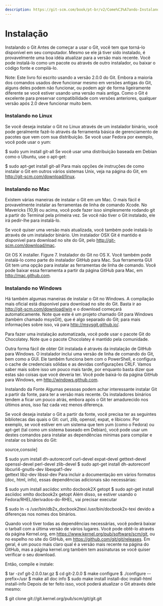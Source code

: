 ```yaml
---
description: https://git-scm.com/book/pt-br/v2/Come%C3%A7ando-Instalando-o-Git
---
```


# Instalação

Instalando o Git Antes de começar a usar o Git, você tem que torná-lo disponível em seu computador. Mesmo se ele já tiver sido instalado, é provavelmente uma boa idéia atualizar para a versão mais recente. Você pode instalá-lo como um pacote ou através de outro instalador, ou baixar o código fonte e compilá-lo.

Note: Este livro foi escrito usando a versão 2.0.0 do Git. Embora a maioria dos comandos usados deve funcionar mesmo em versões antigas do Git, alguns deles podem não funcionar, ou podem agir de forma ligeiramente diferente se você estiver usando uma versão mais antiga. Como o Git é excelente para preservar compatibilidade com versões anteriores, qualquer versão após 2.0 deve funcionar muito bem.

### Instalando no Linux&#x20;

Se você deseja instalar o Git no Linux através de um instalador binário, você pode geralmente fazê-lo através da ferramenta básica de gerenciamento de pacotes que vem com sua distribuição. Se você usar Fedora por exemplo, você pode usar o yum:

$ sudo yum install git-all Se você usar uma distribuição baseada em Debian como o Ubuntu, use o apt-get:

$ sudo apt-get install git-all Para mais opções de instruções de como instalar o Git em outros vários sistemas Unix, veja na página do Git, em http://git-scm.com/download/linux.

### Instalando no Mac&#x20;

Existem várias maneiras de instalar o Git em um Mac. O mais fácil é provavelmente instalar as ferramentas de linha de comando Xcode. No Mavericks (10,9) ou acima, você pode fazer isso simplesmente rodando git a partir do Terminal pela primeira vez. Se você não tiver o Git instalado, ele irá pedir-lhe para instalá-lo.

Se você quiser uma versão mais atualizada, você também pode instalá-lo através de um instalador binário. Um instalador OSX Git é mantido e disponível para download no site do Git, pelo http://git-scm.com/download/mac.

Git OS X installer. Figure 7. Instalador do Git no OS X. Você também pode instalá-lo como parte do instalador GitHub para Mac. Sua ferramenta GUI Git tem uma opção para instalar as ferramentas de linha de comando. Você pode baixar essa ferramenta a partir da página GitHub para Mac, em http://mac.github.com.

### Instalando no Windows&#x20;

Há também algumas maneiras de instalar o Git no Windows. A compilação mais oficial está disponível para download no site do Git. Basta ir ao http://git-scm.com/download/win e o download começará automaticamente. Note que este é um projeto chamado Git para Windows (também chamado msysGit), que é algo separado do Git; para mais informações sobre isso, vá para http://msysgit.github.io/.

Para fazer uma instalação automatizada, você pode usar o pacote Git do Chocolatey. Note que o pacote Chocolatey é mantido pela comunidade.

Outra forma fácil de obter Git instalada é através da instalação de GitHub para Windows. O instalador inclui uma versão de linha de comando do Git, bem como a GUI. Ele também funciona bem com o PowerShell, e configura o cache de credenciais sólidas e as devidas configurações CRLF. Vamos saber mais sobre isso um pouco mais tarde, por enquanto basta dizer que estas são coisas que você deveria ter. Você pode baixá-lo da página GitHub para Windows, em http://windows.github.com.

Instalando da Fonte Algumas pessoas podem achar interessante instalar Git a partir da fonte, para ter a versão mais recente. Os instaladores binários tendem a ficar um pouco atrás, embora após o Git ter amadurecido nos últimos anos, isso faz cada vez menos diferença.

Se você deseja instalar o Git a partir da fonte, você precisa ter as seguintes bibliotecas das quais o Git: curl, zlib, openssl, expat, e libiconv. Por exemplo, se você estiver em um sistema que tem yum (como o Fedora) ou apt-get (tal como um sistema baseado em Debian), você pode usar um destes comandos para instalar as dependências mínimas para compilar e instalar os binários do Git:

source,console]

$ sudo yum install dh-autoreconf curl-devel expat-devel gettext-devel\
openssl-devel perl-devel zlib-devel $ sudo apt-get install dh-autoreconf libcurl4-gnutls-dev libexpat1-dev\
gettext libz-dev libssl-dev Para incluir a documentação em vários formatos (doc, html, info), essas dependências adicionais são necessárias:

$ sudo yum install asciidoc xmlto docbook2X getopt $ sudo apt-get install asciidoc xmlto docbook2x getopt Além disso, se estiver usando o Fedora/RHEL/derivados-do-RHEL, vai precisar executar

$ sudo ln -s /usr/bin/db2x\_docbook2texi /usr/bin/docbook2x-texi devido a diferenças nos nomes dos binários.

Quando você tiver todas as dependências necessárias, você poderá baixar o tarball com a última versão de vários lugares. Você pode obtê-lo através da página Kernel.org, em https://www.kernel.org/pub/software/scm/git, ou no espelho no site do GitHub, em https://github.com/git/git/releases. Em geral, é um pouco mais claro qual é a versão mais recente na página do GitHub, mas a página kernel.org também tem assinaturas se você quiser verificar o seu download.

Então, compile e instale:

$ tar -zxf git-2.0.0.tar.gz $ cd git-2.0.0 $ make configure $ ./configure --prefix=/usr $ make all doc info $ sudo make install install-doc install-html install-info Depois de ter feito isso, você poderá atualizar o Git através dele mesmo:

$ git clone git://git.kernel.org/pub/scm/git/git.git
